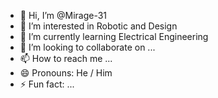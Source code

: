 - 👋 Hi, I’m @Mirage-31
- 👀 I’m interested in Robotic and Design
- 🌱 I’m currently learning Electrical Engineering
- 💞️ I’m looking to collaborate on ...
- 📫 How to reach me ...
- 😄 Pronouns: He / Him
- ⚡ Fun fact: ...

<!---
Mirage-31/Mirage-31 is a ✨ special ✨ repository because its `README.md` (this file) appears on your GitHub profile.
You can click the Preview link to take a look at your changes.
--->
